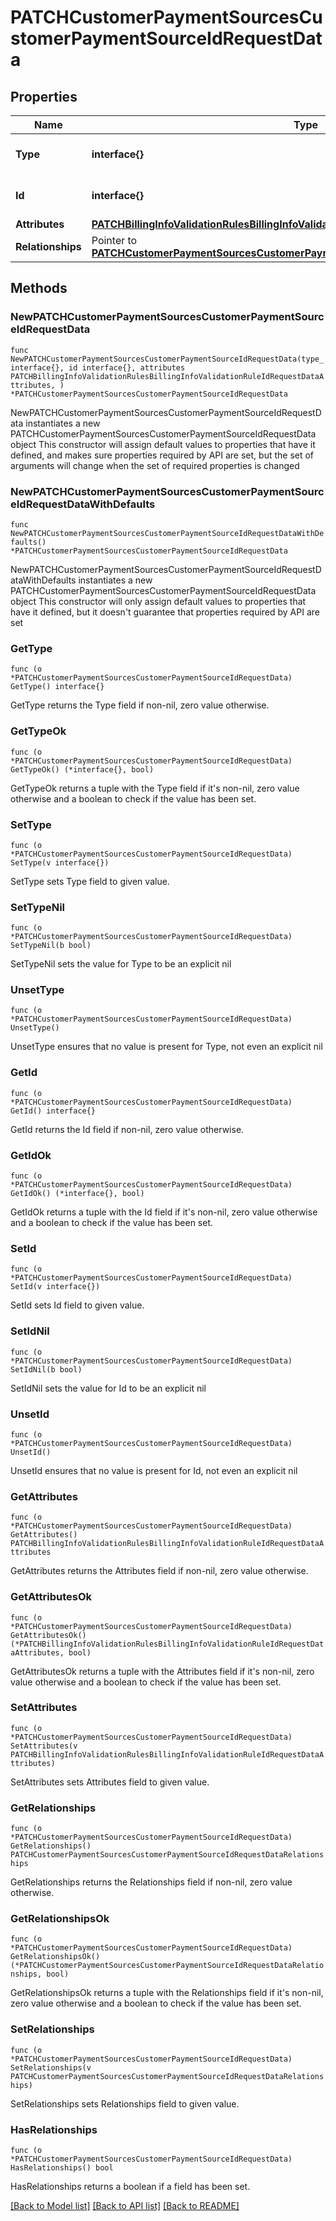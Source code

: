 # PATCHCustomerPaymentSourcesCustomerPaymentSourceIdRequestData

## Properties

Name | Type | Description | Notes
------------ | ------------- | ------------- | -------------
**Type** | **interface{}** | The resource&#39;s type | 
**Id** | **interface{}** | The resource&#39;s id | 
**Attributes** | [**PATCHBillingInfoValidationRulesBillingInfoValidationRuleIdRequestDataAttributes**](PATCHBillingInfoValidationRulesBillingInfoValidationRuleIdRequestDataAttributes.md) |  | 
**Relationships** | Pointer to [**PATCHCustomerPaymentSourcesCustomerPaymentSourceIdRequestDataRelationships**](PATCHCustomerPaymentSourcesCustomerPaymentSourceIdRequestDataRelationships.md) |  | [optional] 

## Methods

### NewPATCHCustomerPaymentSourcesCustomerPaymentSourceIdRequestData

`func NewPATCHCustomerPaymentSourcesCustomerPaymentSourceIdRequestData(type_ interface{}, id interface{}, attributes PATCHBillingInfoValidationRulesBillingInfoValidationRuleIdRequestDataAttributes, ) *PATCHCustomerPaymentSourcesCustomerPaymentSourceIdRequestData`

NewPATCHCustomerPaymentSourcesCustomerPaymentSourceIdRequestData instantiates a new PATCHCustomerPaymentSourcesCustomerPaymentSourceIdRequestData object
This constructor will assign default values to properties that have it defined,
and makes sure properties required by API are set, but the set of arguments
will change when the set of required properties is changed

### NewPATCHCustomerPaymentSourcesCustomerPaymentSourceIdRequestDataWithDefaults

`func NewPATCHCustomerPaymentSourcesCustomerPaymentSourceIdRequestDataWithDefaults() *PATCHCustomerPaymentSourcesCustomerPaymentSourceIdRequestData`

NewPATCHCustomerPaymentSourcesCustomerPaymentSourceIdRequestDataWithDefaults instantiates a new PATCHCustomerPaymentSourcesCustomerPaymentSourceIdRequestData object
This constructor will only assign default values to properties that have it defined,
but it doesn't guarantee that properties required by API are set

### GetType

`func (o *PATCHCustomerPaymentSourcesCustomerPaymentSourceIdRequestData) GetType() interface{}`

GetType returns the Type field if non-nil, zero value otherwise.

### GetTypeOk

`func (o *PATCHCustomerPaymentSourcesCustomerPaymentSourceIdRequestData) GetTypeOk() (*interface{}, bool)`

GetTypeOk returns a tuple with the Type field if it's non-nil, zero value otherwise
and a boolean to check if the value has been set.

### SetType

`func (o *PATCHCustomerPaymentSourcesCustomerPaymentSourceIdRequestData) SetType(v interface{})`

SetType sets Type field to given value.


### SetTypeNil

`func (o *PATCHCustomerPaymentSourcesCustomerPaymentSourceIdRequestData) SetTypeNil(b bool)`

 SetTypeNil sets the value for Type to be an explicit nil

### UnsetType
`func (o *PATCHCustomerPaymentSourcesCustomerPaymentSourceIdRequestData) UnsetType()`

UnsetType ensures that no value is present for Type, not even an explicit nil
### GetId

`func (o *PATCHCustomerPaymentSourcesCustomerPaymentSourceIdRequestData) GetId() interface{}`

GetId returns the Id field if non-nil, zero value otherwise.

### GetIdOk

`func (o *PATCHCustomerPaymentSourcesCustomerPaymentSourceIdRequestData) GetIdOk() (*interface{}, bool)`

GetIdOk returns a tuple with the Id field if it's non-nil, zero value otherwise
and a boolean to check if the value has been set.

### SetId

`func (o *PATCHCustomerPaymentSourcesCustomerPaymentSourceIdRequestData) SetId(v interface{})`

SetId sets Id field to given value.


### SetIdNil

`func (o *PATCHCustomerPaymentSourcesCustomerPaymentSourceIdRequestData) SetIdNil(b bool)`

 SetIdNil sets the value for Id to be an explicit nil

### UnsetId
`func (o *PATCHCustomerPaymentSourcesCustomerPaymentSourceIdRequestData) UnsetId()`

UnsetId ensures that no value is present for Id, not even an explicit nil
### GetAttributes

`func (o *PATCHCustomerPaymentSourcesCustomerPaymentSourceIdRequestData) GetAttributes() PATCHBillingInfoValidationRulesBillingInfoValidationRuleIdRequestDataAttributes`

GetAttributes returns the Attributes field if non-nil, zero value otherwise.

### GetAttributesOk

`func (o *PATCHCustomerPaymentSourcesCustomerPaymentSourceIdRequestData) GetAttributesOk() (*PATCHBillingInfoValidationRulesBillingInfoValidationRuleIdRequestDataAttributes, bool)`

GetAttributesOk returns a tuple with the Attributes field if it's non-nil, zero value otherwise
and a boolean to check if the value has been set.

### SetAttributes

`func (o *PATCHCustomerPaymentSourcesCustomerPaymentSourceIdRequestData) SetAttributes(v PATCHBillingInfoValidationRulesBillingInfoValidationRuleIdRequestDataAttributes)`

SetAttributes sets Attributes field to given value.


### GetRelationships

`func (o *PATCHCustomerPaymentSourcesCustomerPaymentSourceIdRequestData) GetRelationships() PATCHCustomerPaymentSourcesCustomerPaymentSourceIdRequestDataRelationships`

GetRelationships returns the Relationships field if non-nil, zero value otherwise.

### GetRelationshipsOk

`func (o *PATCHCustomerPaymentSourcesCustomerPaymentSourceIdRequestData) GetRelationshipsOk() (*PATCHCustomerPaymentSourcesCustomerPaymentSourceIdRequestDataRelationships, bool)`

GetRelationshipsOk returns a tuple with the Relationships field if it's non-nil, zero value otherwise
and a boolean to check if the value has been set.

### SetRelationships

`func (o *PATCHCustomerPaymentSourcesCustomerPaymentSourceIdRequestData) SetRelationships(v PATCHCustomerPaymentSourcesCustomerPaymentSourceIdRequestDataRelationships)`

SetRelationships sets Relationships field to given value.

### HasRelationships

`func (o *PATCHCustomerPaymentSourcesCustomerPaymentSourceIdRequestData) HasRelationships() bool`

HasRelationships returns a boolean if a field has been set.


[[Back to Model list]](../README.md#documentation-for-models) [[Back to API list]](../README.md#documentation-for-api-endpoints) [[Back to README]](../README.md)


